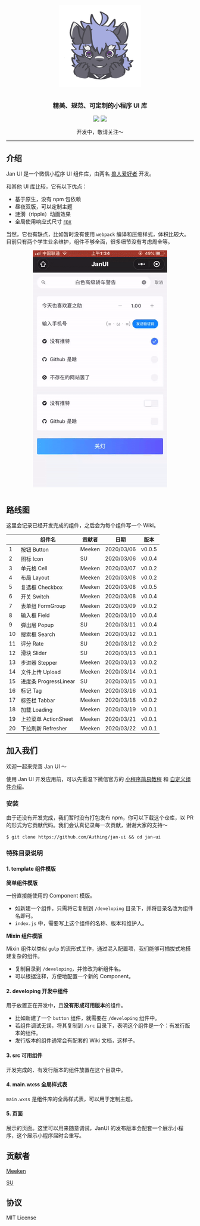 <p align="center">
  <img alt="logo" src="./static/logo.gif" width="220" style="margin-bottom: 11px;">
</p>
<h3 align="center">精美、规范、可定制的小程序 UI 库</h3>

<p align="center">
  <img src="https://img.shields.io/badge/demo-%E5%BC%80%E5%8F%91%E4%B8%AD-blue?style=for-the-badge">
  <img src="https://img.shields.io/badge/License-MIT-blue.svg?style=for-the-badge&color=#4fc08d" />
</p>

<p align="center">
  开发中，敬请关注～
</p>

---

## 介绍

Jan UI 是一个微信小程序 UI 组件库，由两名 [兽人爱好者](https://zh.wikipedia.org/zh/%E7%8D%B8%E8%BF%B7) 开发。

和其他 UI 库比较，它有以下优点：

- 基于原生，没有 npm 包依赖
- 昼夜双版，可以定制主题
- 涟漪（ripple）动画效果
- 全局使用响应式尺寸 [rpx](https://developers.weixin.qq.com/miniprogram/dev/framework/view/wxss.html)

当然，它也有缺点，比如暂时没有使用 `webpack` 编译和压缩样式，体积比较大。目前只有两个学生业余维护，组件不够全面，很多细节没有考虑周全等。

<p align="center">
  <img alt="form-demo" src="/static/demo.gif" style="margin-bottom: 11px">
</p>

## 路线图

这里会记录已经开发完成的组件，之后会为每个组件写一个 Wiki。

|     | 组件名                | 贡献者 | 日期       | 版本   |
| --- | --------------------- | ------ | ---------- | ------ |
| 1   | 按钮 Button           | Meeken | 2020/03/06 | v0.0.5 |
| 2   | 图标 Icon             | SU     | 2020/03/06 | v0.0.4 |
| 3   | 单元格 Cell           | Meeken | 2020/03/07 | v0.0.2 |
| 4   | 布局 Layout           | Meeken | 2020/03/08 | v0.0.2 |
| 5   | 复选框 Checkbox       | Meeken | 2020/03/08 | v0.0.5 |
| 6   | 开关 Switch           | Meeken | 2020/03/08 | v0.0.4 |
| 7   | 表单组 FormGroup      | Meeken | 2020/03/09 | v0.0.2 |
| 8   | 输入框 Field          | Meeken | 2020/03/10 | v0.0.4 |
| 9   | 弹出层 Popup          | SU     | 2020/03/11 | v0.0.4 |
| 10  | 搜索框 Search         | Meeken | 2020/03/12 | v0.0.1 |
| 11  | 评分 Rate             | SU     | 2020/03/12 | v0.0.2 |
| 12  | 滑块 Slider           | SU     | 2020/03/13 | v0.0.1 |
| 13  | 步进器 Stepper        | Meeken | 2020/03/13 | v0.0.2 |
| 14  | 文件上传 Upload       | Meeken | 2020/03/14 | v0.0.1 |
| 15  | 进度条 ProgressLinear | SU     | 2020/03/15 | v0.0.1 |
| 16  | 标记 Tag              | Meeken | 2020/03/16 | v0.0.1 |
| 17  | 标签栏 Tabbar         | Meeken | 2020/03/18 | v0.0.2 |
| 18  | 加载 Loading          | Meeken | 2020/03/19 | v0.0.1 |
| 19  | 上拉菜单 ActionSheet  | Meeken | 2020/03/21 | v0.0.1 |
| 20  | 下拉刷新 Refresher    | Meeken | 2020/03/22 | v0.0.1 |

## 加入我们

欢迎一起来完善 Jan UI ～

使用 Jan UI 开发应用前，可以先重温下微信官方的 [小程序简易教程](https://developers.weixin.qq.com/miniprogram/dev/framework/) 和 [自定义组件介绍](https://developers.weixin.qq.com/miniprogram/dev/framework/custom-component/)。

### 安装

由于还没有开发完成，我们暂时没有打包发布 npm，你可以下载这个仓库，以 PR 的形式为它贡献代码。我们会认真记录每一次贡献，谢谢大家的支持～

```shell
$ git clone https://github.com/Authing/jan-ui && cd jan-ui
```

### 特殊目录说明

#### 1. template 组件模版

**简单组件模版**

一份直接能使用的 Component 模版。

- 如新建一个组件，只需将它复制到 `/developing` 目录下，并将目录名改为组件名即可。
- `index.js` 中，需要写上这个组件的名称、版本和维护人。

**Mixin 组件模版**

Mixin 组件以类似 `gulp` 的流形式工作，通过混入配置项，我们能够可插拔式地搭建复杂的组件。

- 复制目录到 `/developing`，并修改为新组件名。
- 可以根据注释，方便地配置一个新的 Component。

#### 2. developing 开发中组件

用于放置正在开发中，且**没有形成可用版本**的组件。

- 比如新建了一个 `button` 组件，就需要在 `/developing` 组件中。
- 若组件调试无误，将其复制到 `/src` 目录下，表明这个组件是一个：有发行版本的组件。
- 发行版本的组件通常会有配套的 Wiki 文档，这样子。

#### 3. src 可用组件

开发完成的、有发行版本的组件放置在这个目录中。

#### 4. main.wxss 全局样式表

`main.wxss` 是组件库的全局样式表，可以用于定制主题。

#### 5. 页面

展示的页面。这里可以用来随意调试，JanUI 的发布版本会配套一个展示小程序，这个展示小程序届时会重写。

## 贡献者

[Meeken](https://github.com/Meeken1998)

[SU](https://github.com/recallfuture)

## 协议

MIT License
